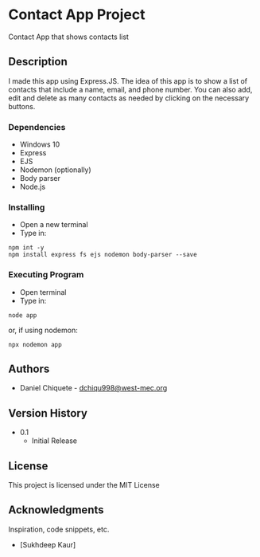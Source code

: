 # Contact App Project
Contact App that shows contacts list 

## Description
I made this app using Express.JS. The idea of this app is to show a list of contacts that include a name, email, and phone number. You can also add, edit and delete as many contacts as needed by clicking on the necessary buttons. 

### Dependencies
* Windows 10
* Express
* EJS
* Nodemon (optionally)
* Body parser
* Node.js

### Installing
* Open a new terminal
* Type in:
```
npm int -y
npm install express fs ejs nodemon body-parser --save
```

### Executing Program
* Open terminal
* Type in: 
```
node app
```
or, if using nodemon:
```
npx nodemon app
```

## Authors 

* Daniel Chiquete - dchiqu998@west-mec.org

## Version History 

* 0.1
    * Initial Release

## License

This project is licensed under the MIT License

## Acknowledgments

Inspiration, code snippets, etc.
* [Sukhdeep Kaur]